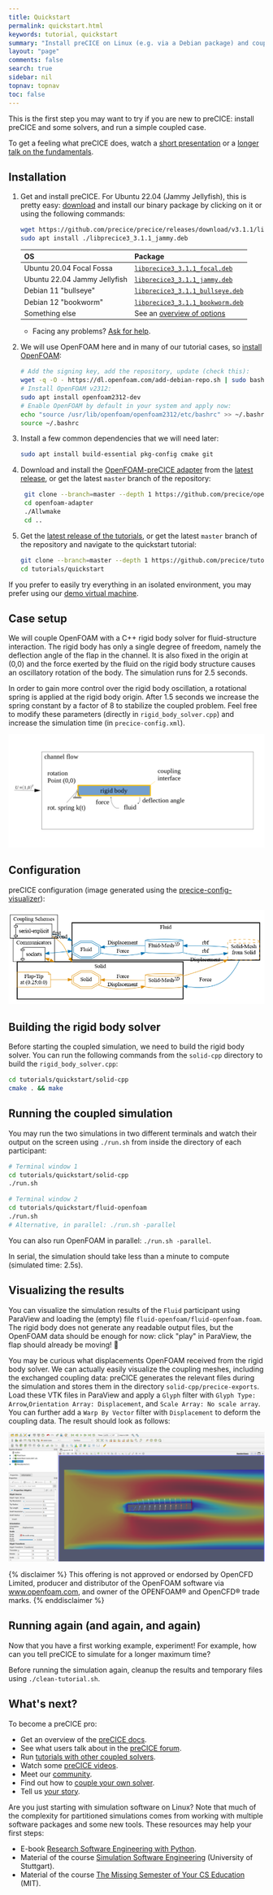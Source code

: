 ```yaml
---
title: Quickstart
permalink: quickstart.html
keywords: tutorial, quickstart
summary: "Install preCICE on Linux (e.g. via a Debian package) and couple an OpenFOAM fluid solver (using the OpenFOAM-preCICE adapter) with an example rigid body solver in C++."
layout: "page"
comments: false
search: true
sidebar: nil
topnav: topnav
toc: false
---
```



This is the first step you may want to try if you are new to preCICE: install preCICE and some solvers, and run a simple coupled case.

To get a feeling what preCICE does, watch a [short presentation](https://www.youtube.com/watch?v=FCv2FNUvKA8) or a [longer talk on the fundamentals](https://www.youtube.com/watch?v=9EDFlgfpGBs).

## Installation

1. Get and install preCICE. For Ubuntu 22.04 (Jammy Jellyfish), this is pretty easy: [download](https://github.com/precice/precice/releases/latest) and install our binary package by clicking on it or using the following commands:

    ```bash
    wget https://github.com/precice/precice/releases/download/v3.1.1/libprecice3_3.1.1_jammy.deb
    sudo apt install ./libprecice3_3.1.1_jammy.deb
    ```

    | OS                            | Package |
    | ---                           | ---     |
    | Ubuntu 20.04 Focal Fossa      | [`libprecice3_3.1.1_focal.deb`](https://github.com/precice/precice/releases/download/v3.1.1/libprecice3_3.1.1_focal.deb) |
    | Ubuntu 22.04 Jammy Jellyfish  | [`libprecice3_3.1.1_jammy.deb`](https://github.com/precice/precice/releases/download/v3.1.1/libprecice3_3.1.1_jammy.deb) |
    | Debian 11 "bullseye"          | [`libprecice3_3.1.1_bullseye.deb`](https://github.com/precice/precice/releases/download/v3.1.1/libprecice3_3.1.1_bullseye.deb) |
    | Debian 12 "bookworm"          | [`libprecice3_3.1.1_bookworm.deb`](https://github.com/precice/precice/releases/download/v3.1.1/libprecice3_3.1.1_bookworm.deb) |
    | Something else                | See an [overview of options](https://precice.org/installation-overview.html) |

    - Facing any problems? [Ask for help](https://precice.org/community-channels.html).
2. We will use OpenFOAM here and in many of our tutorial cases, so [install OpenFOAM](https://precice.org/adapter-openfoam-support.html):

    ```bash
    # Add the signing key, add the repository, update (check this):
    wget -q -O - https://dl.openfoam.com/add-debian-repo.sh | sudo bash
    # Install OpenFOAM v2312:
    sudo apt install openfoam2312-dev
    # Enable OpenFOAM by default in your system and apply now:
    echo "source /usr/lib/openfoam/openfoam2312/etc/bashrc" >> ~/.bashrc
    source ~/.bashrc
    ```

3. Install a few common dependencies that we will need later:

    ```bash
    sudo apt install build-essential pkg-config cmake git
    ```

4. Download and install the [OpenFOAM-preCICE adapter](https://precice.org/adapter-openfoam-get.html) from the [latest release](https://github.com/precice/openfoam-adapter/releases/latest), or get the latest `master` branch of the repository:

    ```bash
     git clone --branch=master --depth 1 https://github.com/precice/openfoam-adapter
     cd openfoam-adapter
     ./Allwmake
     cd ..
    ```

5. Get the [latest release of the tutorials](https://github.com/precice/tutorials/releases/latest), or get the latest `master` branch of the repository and navigate to the quickstart tutorial:

    ```bash
    git clone --branch=master --depth 1 https://github.com/precice/tutorials.git
    cd tutorials/quickstart
    ```

If you prefer to easily try everything in an isolated environment, you may prefer using our [demo virtual machine](https://precice.org/installation-vm.html).

## Case setup

We will couple OpenFOAM with a C++ rigid body solver for fluid-structure interaction. The rigid body has only a single degree of freedom, namely the deflection angle of the flap in the channel. It is also fixed in the origin at (0,0) and the force exerted by the fluid on the rigid body structure causes an oscillatory rotation of the body. The simulation runs for 2.5 seconds.

In order to gain more control over the rigid body oscillation, a rotational spring is applied at the rigid body origin. After 1.5 seconds we increase the spring constant by a factor of 8 to stabilize the coupled problem. Feel free to modify these parameters (directly in `rigid_body_solver.cpp`) and increase the simulation time (in `precice-config.xml`).

![overview](images/quickstart-setup.png)

## Configuration

preCICE configuration (image generated using the [precice-config-visualizer](https://precice.org/tooling-config-visualization.html)):

![preCICE configuration visualization](images/quickstart-precice-config.png)

## Building the rigid body solver

Before starting the coupled simulation, we need to build the rigid body solver. You can run the following commands from the `solid-cpp` directory to build the `rigid_body_solver.cpp`:

```bash
cd tutorials/quickstart/solid-cpp
cmake . && make
```

## Running the coupled simulation

You may run the two simulations in two different terminals and watch their output on the screen using `./run.sh` from inside the directory of each participant:

```bash
# Terminal window 1
cd tutorials/quickstart/solid-cpp
./run.sh
```

```bash
# Terminal window 2
cd tutorials/quickstart/fluid-openfoam
./run.sh
# Alternative, in parallel: ./run.sh -parallel
```

You can also run OpenFOAM in parallel: `./run.sh -parallel`.

In serial, the simulation should take less than a minute to compute (simulated time: 2.5s).

## Visualizing the results

You can visualize the simulation results of the `Fluid` participant using ParaView and loading the (empty) file `fluid-openfoam/fluid-openfoam.foam`. The rigid body does not generate any readable output files, but the OpenFOAM data should be enough for now: click "play" in ParaView, the flap should already be moving! 🎉

You may be curious what displacements OpenFOAM received from the rigid body solver. We can actually easily visualize the coupling meshes, including the exchanged coupling data: preCICE generates the relevant files during the simulation and stores them in the directory `solid-cpp/precice-exports`. Load these VTK files in ParaView and apply a `Glyph` filter with `Glyph Type: Arrow`,`Orientation Array: Displacement`, and `Scale Array: No scale array`. You can further add a `Warp By Vector` filter with `Displacement` to deform the coupling data. The result should look as follows:

![result](images/quickstart-result.png)

{% disclaimer %}
This offering is not approved or endorsed by OpenCFD Limited, producer and distributor of the OpenFOAM software via www.openfoam.com, and owner of the OPENFOAM®  and OpenCFD®  trade marks.
{% enddisclaimer %}

## Running again (and again, and again)

Now that you have a first working example, experiment! For example, how can you tell preCICE to simulate for a longer maximum time?

Before running the simulation again, cleanup the results and temporary files using `./clean-tutorial.sh`.

## What's next?

To become a preCICE pro:

- Get an overview of the [preCICE docs](https://precice.org/docs.html).
- See what users talk about in the [preCICE forum](https://precice.discourse.group/).
- Run [tutorials with other coupled solvers](https://precice.org/tutorials.html).
- Watch some [preCICE videos](https://www.youtube.com/c/preCICECoupling/).
- Meet our [community](https://precice.org/community.html).
- Find out how to [couple your own solver](https://precice.org/couple-your-code-overview.html).
- Tell us [your story](https://precice.org/community-projects.html).

Are you just starting with simulation software on Linux? Note that much of the complexity for partitioned simulations comes from working with multiple software packages and some new tools. These resources may help your first steps:

- E-book [Research Software Engineering with Python](https://merely-useful.tech/py-rse/).
- Material of the course [Simulation Software Engineering](https://simulation-software-engineering.github.io/) (University of Stuttgart).
- Material of the course [The Missing Semester of Your CS Education](https://missing.csail.mit.edu/) (MIT).
